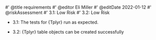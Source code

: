#' @title requirements
#' @editor Eli Miller
#' @editDate 2022-01-12
#' @riskAssessment
#' 3.1: Low Risk
#' 3.2: Low Risk

+ 3.1: The tests for {Tplyr} run as expected.

+ 3.2: {Tplyr} table objects can be created successfully
